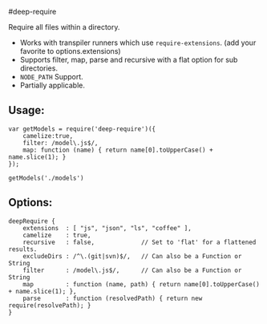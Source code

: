 #deep-require

Require all files within a directory.

- Works with transpiler runners which use `require-extensions`. (add your favorite to options.extensions)
- Supports filter, map, parse and recursive with a flat option for sub directories.
- `NODE_PATH` Support.
- Partially applicable.

## Usage:

    var getModels = require('deep-require')({
        camelize:true,
        filter: /model\.js$/,
        map: function (name) { return name[0].toUpperCase() + name.slice(1); }
    });

    getModels('./models')


## Options:

    deepRequire {
        extensions  : [ "js", "json", "ls", "coffee" ],
        camelize    : true,
        recursive   : false,             // Set to 'flat' for a flattened results.
        excludeDirs : /^\.(git|svn)$/,   // Can also be a Function or String
        filter      : /model\.js$/,      // Can also be a Function or String
        map         : function (name, path) { return name[0].toUpperCase() + name.slice(1); },
        parse       : function (resolvedPath) { return new require(resolvePath); }
    }
